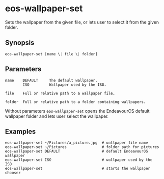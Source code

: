 # eos-wallpaper-set

Sets the wallpaper from the given file, or lets user to select it from the given folder.

## Synopsis
```
eos-wallpaper-set [name \| file \| folder]
```

## Parameters

```
name    DEFAULT     The default wallpaper.
        ISO         Wallpaper used by the ISO.

file    Full or relative path to a wallpaper file.

folder  Full or relative path to a folder containing wallpapers.
```
Without parameters `eos-wallpaper-set` opens the EndeavourOS default wallpaper folder and lets user select the wallpaper.

## Examples

```
eos-wallpaper-set ~/Pictures/a_picture.jpg  # wallpaper file name
eos-wallpaper-set ~/Pictures                # folder path for pictures
eos-wallpaper-set DEFAULT                   # default EndeavourOS wallpaper
eos-wallpaper-set ISO                       # wallpaper used by the ISO
eos-wallpaper-set                           # starts the wallpaper chooser
```
